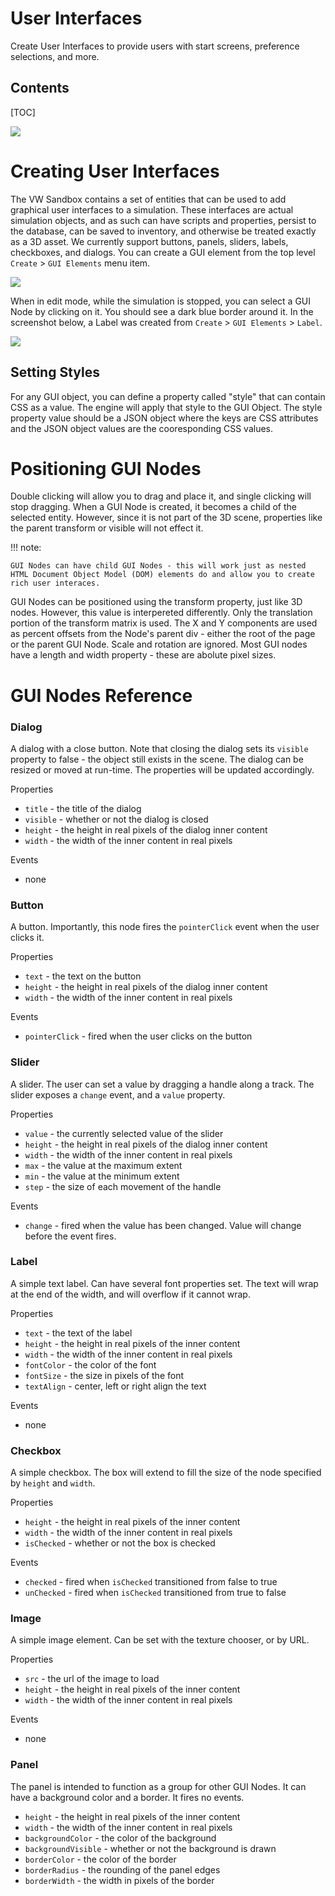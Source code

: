 <h1>User Interfaces</h1>

Create User Interfaces to provide users with start screens, preference selections, and more.

<h2>Contents</h2>

[TOC]

![](images/start_screen_example.png)

# Creating User Interfaces

The VW Sandbox contains a set of entities that can be used to add graphical user interfaces to a simulation. These interfaces are actual simulation objects, and as such can have scripts and properties, persist to the database, can be saved to inventory, and otherwise be treated exactly as a 3D asset. We currently support buttons, panels, sliders, labels, checkboxes, and dialogs. You can create a GUI element from the top level `Create` > `GUI Elements` menu item.

![](images/gui_elements.png) 

When in edit mode, while the simulation is stopped, you can select a GUI Node by clicking on it. You should see a dark blue border around it.  In the screenshot below, a Label was created from `Create` > `GUI Elements` > `Label`.

![](images/gui_elements_blue_border.png)

## Setting Styles

For any GUI object, you can define a property called "style" that can contain CSS as a value.  The engine will apply that style to the GUI Object.  The style property value should be a JSON object where the keys are CSS attributes and the JSON object values are the cooresponding CSS values.

# Positioning GUI Nodes

Double clicking will allow you to drag and place it, and single clicking will stop dragging.  When a GUI Node is created, it becomes a child of the selected entity. However, since it is not part of the 3D scene, properties like the parent transform or visible will not effect it. 

!!! note:

	GUI Nodes can have child GUI Nodes - this will work just as nested HTML Document Object Model (DOM) elements do and allow you to create rich user interaces.

GUI Nodes can be positioned using the transform property, just like 3D nodes. However, this value is interpereted differently. Only the translation portion of the transform matrix is used. The X and Y components are used as percent offsets from the Node's parent div - either the root of the page or the parent GUI Node. Scale and rotation are ignored. Most GUI nodes have a length and width property - these are abolute pixel sizes.

# GUI Nodes Reference

### Dialog

A dialog with a close button. Note that closing the dialog sets its `visible` property to false - the object still exists in the scene. The dialog can be resized or moved at run-time. The properties will be updated accordingly.

Properties

* `title` - the title of the dialog
* `visible` - whether or not the dialog is closed
* `height` - the height in real pixels of the dialog inner content
* `width` - the width of the inner content in real pixels

Events

* none

### Button

A button. Importantly, this node fires the `pointerClick` event when the user clicks it.

Properties

* `text` - the text on the button
* `height` - the height in real pixels of the dialog inner content
* `width` - the width of the inner content in real pixels

Events

* `pointerClick` - fired when the user clicks on the button

### Slider

A slider. The user can set a value by dragging a handle along a track. The slider exposes a `change` event, and a `value` property.

Properties

* `value` - the currently selected value of the slider
* `height` - the height in real pixels of the dialog inner content
* `width` - the width of the inner content in real pixels
* `max` - the value at the maximum extent
* `min` - the value at the minimum extent
* `step` - the size of each movement of the handle

Events

* `change` - fired when the value has been changed. Value will change before the event fires.

### Label

A simple text label. Can have several font properties set. The text will wrap at the end of the width, and will overflow if it cannot wrap.

Properties

* `text` - the text of the label
* `height` - the height in real pixels of the inner content
* `width` - the width of the inner content in real pixels
* `fontColor` - the color of the font
* `fontSize` - the size in pixels of the font
* `textAlign` - center, left or right align the text

Events

* none

### Checkbox

A simple checkbox. The box will extend to fill the size of the node specified by `height` and `width`.

Properties

* `height` - the height in real pixels of the inner content
* `width` - the width of the inner content in real pixels
* `isChecked` - whether or not the box is checked

Events

* `checked` - fired when `isChecked` transitioned from false to true
* `unChecked` - fired when `isChecked` transitioned from true to false

### Image

A simple image element. Can be set with the texture chooser, or by URL. 

Properties

* `src` - the url of the image to load
* `height` - the height in real pixels of the inner content
* `width` - the width of the inner content in real pixels

Events

* none

### Panel

The panel is intended to function as a group for other GUI Nodes. It can have a background color and a border. It fires no events.

* `height` - the height in real pixels of the inner content
* `width` - the width of the inner content in real pixels
* `backgroundColor` - the color of the background
* `backgroundVisible` - whether or not the background is drawn
* `borderColor` - the color of the border
* `borderRadius` - the rounding of the panel edges
* `borderWidth` - the width in pixels of the border
